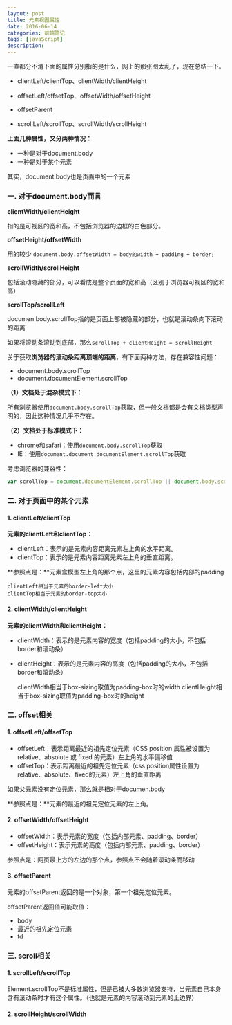```yaml
---
layout: post
title: 元素视图属性
date: 2016-06-14
categories: 前端笔记
tags: [javaScript]
description: 
---
```


一直都分不清下面的属性分别指的是什么，网上的那张图太乱了，现在总结一下。

- clientLeft/clientTop、clientWidth/clientHeight

- offsetLeft/offsetTop、offsetWidth/offsetHeight
- offsetParent

- scrollLeft/scrollTop、scrollWidth/scrollHeight

**上面几种属性，又分两种情况：**

- 一种是对于document.body
- 一种是对于某个元素

其实，document.body也是页面中的一个元素

### 一. 对于document.body而言

**clientWidth/clientHeight**

指的是可视区的宽和高，不包括浏览器的边框的白色部分。

**offsetHeight/offsetWidth**

用的较少
`document.body.offsetWidth = body的width + padding + border;`

**scrollWidth/scrollHeight**

包括滚动隐藏的部分，可以看成是整个页面的宽和高（区别于浏览器可视区的宽和高）

**scrollTop/scrollLeft**

documen.body.scrollTop指的是页面上部被隐藏的部分，也就是滚动条向下滚动的距离

如果将滚动条滚动到底部，那么`scrollTop + clientHeight = scrollHeight`

关于获取**浏览器的滚动条距离顶端的距离**，有下面两种方法，存在兼容性问题：

- document.body.scrollTop
- document.documentElement.scrollTop

**（1）文档处于混杂模式下：**

所有浏览器使用`document.body.scrollTop`获取，但一般文档都是会有文档类型声明的，因此这种情况几乎不存在。

**（2）文档处于标准模式下：**

- chrome和safari：使用`document.body.scrollTop`获取
- IE：使用`document.document.documentElement.scrollTop`获取

考虑浏览器的兼容性：
```js
var scrollTop = document.documentElement.scrollTop || document.body.scrollTop;
```

### 二. 对于页面中的某个元素

#### 1. clientLeft/clientTop

**元素的clientLeft和clientTop：**

- clientLeft：表示的是元素内容距离元素左上角的水平距离。
- clientTop：表示的是元素内容距离元素左上角的垂直距离。

**参照点是：**元素盒模型左上角的那个点，这里的元素内容包括内部的padding

	clientLeft相当于元素的border-left大小
	clientTop相当于元素的border-top大小

#### 2. clientWidth/clientHeight

**元素的clientWidth和clientHeight：**

- clientWidth：表示的是元素内容的宽度（包括padding的大小，不包括border和滚动条）
- clientHeight：表示的是元素内容的高度（包括padding的大小，不包括border和滚动条）

	clientWidth相当于box-sizing取值为padding-box时的width
	clientHeight相当于box-sizing取值为padding-box时的height

### 二. offset相关

#### 1. offsetLeft/offsetTop

- offsetLeft：表示距离最近的祖先定位元素（CSS position 属性被设置为 relative、absolute 或 fixed 的元素）左上角的水平偏移值
- offsetTop：表示距离最近的祖先定位元素（css position属性设置为relative、absolute、fixed的元素）左上角的垂直距离

如果父元素没有定位元素，那么就是相对于documen.body

**参照点是：**元素的最近的祖先定位元素的左上角。

#### 2. offsetWidth/offsetHeight

- offsetWidth：表示元素的宽度（包括内部元素、padding、border）
- offsetHeight：表示元素的高度（包括内部元素、padding、border）

参照点是：网页最上方的左边的那个点，参照点不会随着滚动条而移动

#### 3. offsetParent

元素的offsetParent返回的是一个对象，第一个祖先定位元素。

offsetParent返回值可能取值：

- body
- 最近的祖先定位元素
- td

### 三. scroll相关

#### 1. scrollLeft/scrollTop

Element.scrollTop不是标准属性，但是已被大多数浏览器支持，当元素自己本身含有滚动条时才有这个属性。（也就是元素的内容滚动到元素的上边界）

#### 2. scrollHeight/scrollWidth

